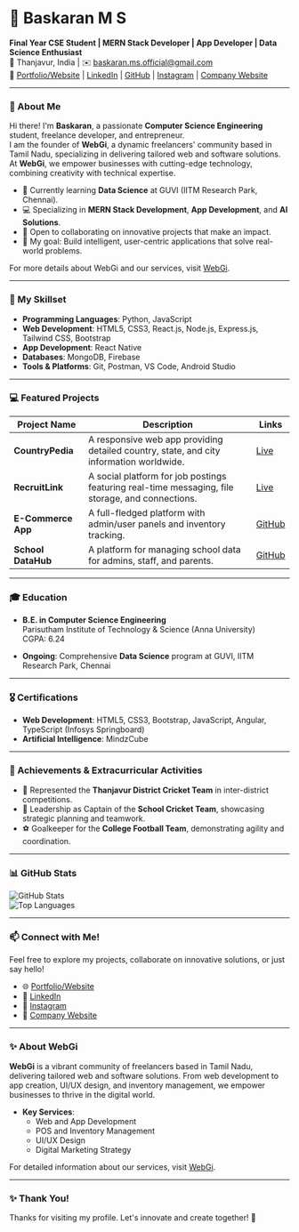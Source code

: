 # 🌟 Baskaran M S  
**Final Year CSE Student | MERN Stack Developer | App Developer | Data Science Enthusiast**  
📍 Thanjavur, India | ✉️ [baskaran.ms.official@gmail.com](mailto:baskaran.ms.official@gmail.com)  
🔗 [Portfolio/Website](https://baskaranms.vercel.app/) | [LinkedIn](https://www.linkedin.com/in/baskaran-m-s-1b6196256/) | [GitHub](https://github.com/BaskaranMS) | [Instagram](https://instagram.com) | [Company Website](https://webdevglobalinnovation.vercel.app/)  

---

### 👋 About Me  
Hi there! I'm **Baskaran**, a passionate **Computer Science Engineering** student, freelance developer, and entrepreneur.  
I am the founder of **WebGi**, a dynamic freelancers' community based in Tamil Nadu, specializing in delivering tailored web and software solutions. At **WebGi**, we empower businesses with cutting-edge technology, combining creativity with technical expertise.  

- 🌱 Currently learning **Data Science** at GUVI (IITM Research Park, Chennai).  
- 💻 Specializing in **MERN Stack Development**, **App Development**, and **AI Solutions**.  
- 🤝 Open to collaborating on innovative projects that make an impact.  
- 🎯 My goal: Build intelligent, user-centric applications that solve real-world problems.  

For more details about WebGi and our services, visit [WebGi](https://webdevglobalinnovation.vercel.app/).  

---

### 🚀 My Skillset  
- **Programming Languages**: Python, JavaScript  
- **Web Development**: HTML5, CSS3, React.js, Node.js, Express.js, Tailwind CSS, Bootstrap  
- **App Development**: React Native  
- **Databases**: MongoDB, Firebase  
- **Tools & Platforms**: Git, Postman, VS Code, Android Studio  

---

### 💻 Featured Projects  

| Project Name       | Description                                                                                     | Links                                                                                   |
|--------------------|-------------------------------------------------------------------------------------------------|-----------------------------------------------------------------------------------------|
| **CountryPedia**   | A responsive web app providing detailed country, state, and city information worldwide.          | [Live](https://country-pedia-msb.vercel.app/) | [GitHub](https://github.com/BaskaranMS/CountryPedia)          |
| **RecruitLink**    | A social platform for job postings featuring real-time messaging, file storage, and connections. | [Live](https://recruitlink.vercel.app/) | [Frontend Repo](https://github.com/BaskaranMS/RECRUITLINK_SOCIAL_MEDIA_FRONTEND) |
| **E-Commerce App** | A full-fledged platform with admin/user panels and inventory tracking.                          | [GitHub](https://github.com/BaskaranMS/online_store_project)                            |
| **School DataHub** | A platform for managing school data for admins, staff, and parents.                             | [GitHub](https://github.com/BaskaranMS/datahub_project)                                 |

---

### 🎓 Education  
- **B.E. in Computer Science Engineering**  
  Parisutham Institute of Technology & Science (Anna University)  
  CGPA: 6.24  

- **Ongoing**: Comprehensive **Data Science** program at GUVI, IITM Research Park, Chennai  

---

### 🎖 Certifications  
- **Web Development**: HTML5, CSS3, Bootstrap, JavaScript, Angular, TypeScript (Infosys Springboard)  
- **Artificial Intelligence**: MindzCube  

---

### 🏅 Achievements & Extracurricular Activities  
- 🏏 Represented the **Thanjavur District Cricket Team** in inter-district competitions.  
- 🤝 Leadership as Captain of the **School Cricket Team**, showcasing strategic planning and teamwork.  
- ⚽ Goalkeeper for the **College Football Team**, demonstrating agility and coordination.  

---

### 📊 GitHub Stats  
![GitHub Stats](https://github-readme-stats.vercel.app/api?username=BaskaranMS&show_icons=true&theme=radical)  
![Top Languages](https://github-readme-stats.vercel.app/api/top-langs/?username=BaskaranMS&layout=compact&theme=radical)

---

### 📫 Connect with Me!  
Feel free to explore my projects, collaborate on innovative solutions, or just say hello!  

- 🌐 [Portfolio/Website](https://baskaranms.vercel.app/)  
- 💼 [LinkedIn](https://www.linkedin.com/in/baskaran-m-s-1b6196256/)  
- 📸 [Instagram](https://instagram.com)  
- 🏢 [Company Website](https://webdevglobalinnovation.vercel.app/)  

---

### ✨ About WebGi  
**WebGi** is a vibrant community of freelancers based in Tamil Nadu, delivering tailored web and software solutions. From web development to app creation, UI/UX design, and inventory management, we empower businesses to thrive in the digital world.  

- **Key Services**:
  - Web and App Development  
  - POS and Inventory Management  
  - UI/UX Design  
  - Digital Marketing Strategy  

For detailed information about our services, visit [WebGi](https://webdevglobalinnovation.vercel.app/).  

---

### ✨ Thank You!  
Thanks for visiting my profile. Let's innovate and create together! 🚀
